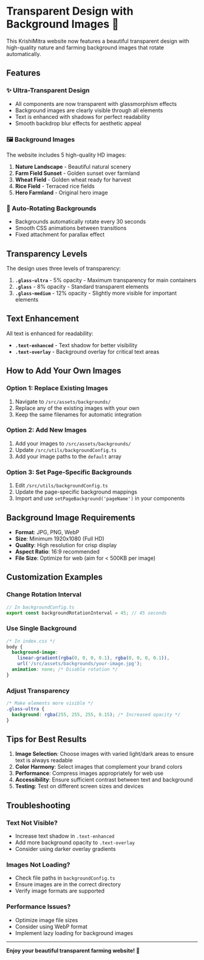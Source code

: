 # Transparent Design with Background Images 🌾

This KrishiMitra website now features a beautiful transparent design with high-quality nature and farming background images that rotate automatically.

## Features

### ✨ Ultra-Transparent Design
- All components are now transparent with glassmorphism effects
- Background images are clearly visible through all elements
- Text is enhanced with shadows for perfect readability
- Smooth backdrop blur effects for aesthetic appeal

### 🖼️ Background Images
The website includes 5 high-quality HD images:
1. **Nature Landscape** - Beautiful natural scenery
2. **Farm Field Sunset** - Golden sunset over farmland
3. **Wheat Field** - Golden wheat ready for harvest
4. **Rice Field** - Terraced rice fields
5. **Hero Farmland** - Original hero image

### 🔄 Auto-Rotating Backgrounds
- Backgrounds automatically rotate every 30 seconds
- Smooth CSS animations between transitions
- Fixed attachment for parallax effect

## Transparency Levels

The design uses three levels of transparency:

1. **`.glass-ultra`** - 5% opacity - Maximum transparency for main containers
2. **`.glass`** - 8% opacity - Standard transparent elements
3. **`.glass-medium`** - 12% opacity - Slightly more visible for important elements

## Text Enhancement

All text is enhanced for readability:
- **`.text-enhanced`** - Text shadow for better visibility
- **`.text-overlay`** - Background overlay for critical text areas

## How to Add Your Own Images

### Option 1: Replace Existing Images
1. Navigate to `/src/assets/backgrounds/`
2. Replace any of the existing images with your own
3. Keep the same filenames for automatic integration

### Option 2: Add New Images
1. Add your images to `/src/assets/backgrounds/`
2. Update `/src/utils/backgroundConfig.ts`
3. Add your image paths to the `default` array

### Option 3: Set Page-Specific Backgrounds
1. Edit `/src/utils/backgroundConfig.ts`
2. Update the page-specific background mappings
3. Import and use `setPageBackground('pageName')` in your components

## Background Image Requirements

- **Format**: JPG, PNG, WebP
- **Size**: Minimum 1920x1080 (Full HD)
- **Quality**: High resolution for crisp display
- **Aspect Ratio**: 16:9 recommended
- **File Size**: Optimize for web (aim for < 500KB per image)

## Customization Examples

### Change Rotation Interval
```typescript
// In backgroundConfig.ts
export const backgroundRotationInterval = 45; // 45 seconds
```

### Use Single Background
```css
/* In index.css */
body {
  background-image: 
    linear-gradient(rgba(0, 0, 0, 0.1), rgba(0, 0, 0, 0.1)),
    url('/src/assets/backgrounds/your-image.jpg');
  animation: none; /* Disable rotation */
}
```

### Adjust Transparency
```css
/* Make elements more visible */
.glass-ultra {
  background: rgba(255, 255, 255, 0.15); /* Increased opacity */
}
```

## Tips for Best Results

1. **Image Selection**: Choose images with varied light/dark areas to ensure text is always readable
2. **Color Harmony**: Select images that complement your brand colors
3. **Performance**: Compress images appropriately for web use
4. **Accessibility**: Ensure sufficient contrast between text and background
5. **Testing**: Test on different screen sizes and devices

## Troubleshooting

### Text Not Visible?
- Increase text shadow in `.text-enhanced`
- Add more background opacity to `.text-overlay`
- Consider using darker overlay gradients

### Images Not Loading?
- Check file paths in `backgroundConfig.ts`
- Ensure images are in the correct directory
- Verify image formats are supported

### Performance Issues?
- Optimize image file sizes
- Consider using WebP format
- Implement lazy loading for background images

---

**Enjoy your beautiful transparent farming website! 🌱**